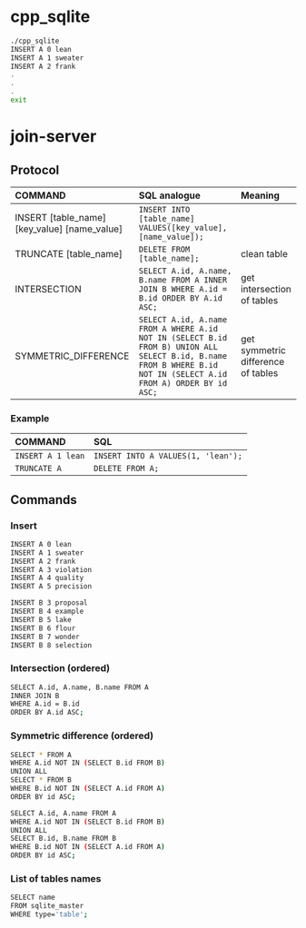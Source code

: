 # cpp_sqlite

```bash
./cpp_sqlite
INSERT A 0 lean
INSERT A 1 sweater
INSERT A 2 frank
.
.
.
exit
```

# join-server

## Protocol

| COMMAND | SQL analogue | Meaning |
| :--- | :--- | :--- |
| INSERT [table_name] [key_value] [name_value] | ``` INSERT INTO [table_name] VALUES([key_value], [name_value]); ``` |
| TRUNCATE [table_name] | ``` DELETE FROM [table_name]; ``` | clean table |
| INTERSECTION | ``` SELECT A.id, A.name, B.name FROM A INNER JOIN B WHERE A.id = B.id ORDER BY A.id ASC; ``` | get intersection of tables |
| SYMMETRIC_DIFFERENCE | ``` SELECT A.id, A.name FROM A WHERE A.id NOT IN (SELECT B.id FROM B) UNION ALL SELECT B.id, B.name FROM B WHERE B.id NOT IN (SELECT A.id FROM A) ORDER BY id ASC; ``` | get symmetric difference of tables |

### Example

| COMMAND | SQL |
| :--- | :--- |
| ``` INSERT A 1 lean ``` | ``` INSERT INTO A VALUES(1, 'lean'); ``` |
| ``` TRUNCATE A ``` | ``` DELETE FROM A; ``` |

## Commands

### Insert

```bash
INSERT A 0 lean
INSERT A 1 sweater
INSERT A 2 frank
INSERT A 3 violation
INSERT A 4 quality
INSERT A 5 precision

INSERT B 3 proposal
INSERT B 4 example
INSERT B 5 lake
INSERT B 6 flour
INSERT B 7 wonder
INSERT B 8 selection
```

### Intersection (ordered)

```bash
SELECT A.id, A.name, B.name FROM A
INNER JOIN B
WHERE A.id = B.id
ORDER BY A.id ASC;
```

### Symmetric difference (ordered)

```bash
SELECT * FROM A
WHERE A.id NOT IN (SELECT B.id FROM B)
UNION ALL
SELECT * FROM B
WHERE B.id NOT IN (SELECT A.id FROM A)
ORDER BY id ASC;

SELECT A.id, A.name FROM A
WHERE A.id NOT IN (SELECT B.id FROM B)
UNION ALL
SELECT B.id, B.name FROM B
WHERE B.id NOT IN (SELECT A.id FROM A)
ORDER BY id ASC;
```

### List of tables names

```bash
SELECT name
FROM sqlite_master
WHERE type='table';
```

